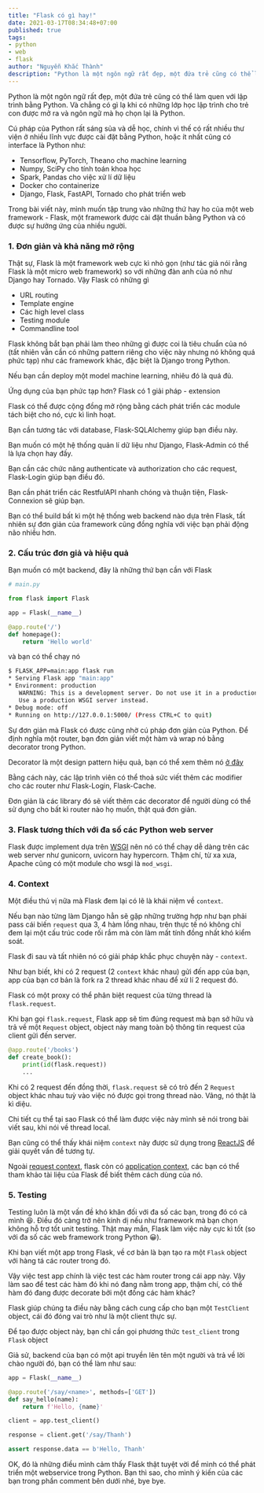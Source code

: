 ```yaml
---
title: "Flask có gì hay!"
date: 2021-03-17T08:34:48+07:00
published: true
tags:
- python
- web
- flask
author: "Nguyễn Khắc Thành"
description: "Python là một ngôn ngữ rất đẹp, một đứa trẻ cũng có thể làm quen với lập trình bằng Python. Và chẳng có gì lạ khi có những lớp học lập trình cho trẻ con được mở ra và ngôn ngữ mà họ chọn lại là Python."
---
```


Python là một ngôn ngữ rất đẹp, một đứa trẻ cũng có thể làm quen với lập trình bằng Python. Và chẳng có gì lạ khi có những lớp học lập trình cho trẻ con được mở ra và ngôn ngữ mà họ chọn lại là Python.

<!--more-->

Cú pháp của Python rất sáng sủa và dễ học, chính vì thế có rất nhiều thư viện ở nhiều lĩnh vực được cài đặt bằng Python, hoặc ít nhất cũng có interface là Python như:

- Tensorflow, PyTorch, Theano cho machine learning
- Numpy, SciPy cho tính toán khoa học
- Spark, Pandas cho việc xử lí dữ liệu
- Docker cho containerize
- Django, Flask, FastAPI, Tornado cho phát triển web

Trong bài viết này, mình muốn tập trung vào những thứ hay ho của một web framework - Flask, một framework được cài đặt thuần bằng Python và có được sự hưởng ứng của nhiều người.


### 1. Đơn giản và khả năng mở rộng

Thật sự, Flask là một framework web cực kì nhỏ gọn (như tác giả nói rằng Flask là một micro web framework) so với những đàn anh của nó như Django hay Tornado. Vậy Flask có những gì

- URL routing
- Template engine
- Các high level class
- Testing module
- Commandline tool

Flask không bắt bạn phải làm theo những gì được coi là tiêu chuẩn của nó (tất nhiên vẫn cần có những pattern riêng cho việc này nhưng nó không quá phức tạp) như các framework khác, đặc biệt là Django trong Python.

Nếu bạn cần deploy một model machine learning, nhiêu đó là quá đủ.

Ứng dụng của bạn phức tạp hơn? Flask có 1 giải pháp - extension

Flask có thể được cộng đồng mở rộng bằng cách phát triển các module tách biệt cho nó, cực kì linh hoạt.

Bạn cần tương tác với database, Flask-SQLAlchemy giúp bạn điều này.

Bạn muốn có một hệ thống quản lí dữ liệu như Django, Flask-Admin có thể là lựa chọn hay đấy.

Bạn cần các chức năng authenticate và authorization cho các request, Flask-Login giúp bạn điều đó.

Bạn cần phát triển các RestfulAPI nhanh chóng và thuận tiện, Flask-Connexion sẽ giúp bạn.

Bạn có thể build bất kì một hệ thống web backend nào dựa trên Flask, tất nhiên sự đơn giản của framework cũng đồng nghĩa với việc bạn phải động não nhiều hơn.

### 2. Cấu trúc đơn giả và hiệu quả

Bạn muốn có một backend, đây là những thứ bạn cần với Flask

```python
# main.py

from flask import Flask

app = Flask(__name__)

@app.route('/')
def homepage():
	return 'Hello world'
```

và bạn có thể chạy nó

```sh
$ FLASK_APP=main:app flask run
* Serving Flask app "main:app"
* Environment: production
   WARNING: This is a development server. Do not use it in a production deployment.
   Use a production WSGI server instead.
* Debug mode: off
* Running on http://127.0.0.1:5000/ (Press CTRL+C to quit)
```

Sự đơn giản mà Flask có được cũng nhờ cú pháp đơn giản của Python. Để định nghĩa một router, bạn đơn giản viết một hàm và wrap nó bằng decorator trong Python.

Decorator là một design pattern hiệu quả, bạn có thể xem thêm nó [ở đây](https://en.wikipedia.org/wiki/Decorator_pattern)

Bằng cách này, các lập trình viên có thể thoả sức viết thêm các modifier cho các router như Flask-Login, Flask-Cache.

Đơn giản là các library đó sẽ viết thêm các decorator để người dùng có thể sử dụng cho bất kì router nào họ muốn, thật quá đơn giản.

### 3. Flask tương thích với đa số các Python web server

Flask được implement dựa trên [WSGI](https://wsgi.readthedocs.io/en/latest/what.html) nên nó có thể chạy dễ dàng trên các web server như gunicorn, uvicorn hay hypercorn. Thậm chí, từ xa xưa, Apache cũng có một module cho wsgi là `mod_wsgi`.


### 4. Context

Một điều thú vị nữa mà Flask đem lại có lẽ là khái niệm về `context`.

Nếu bạn nào từng làm Django hẳn sẽ gặp những trường hợp như bạn phải pass cái biến `request` qua 3, 4 hàm lồng nhau, trên thực tế nó không chỉ đem lại một cấu trúc code rối rắm mà còn làm mất tính đồng nhất khó kiểm soát.

Flask đi sau và tất nhiên nó có giải pháp khắc phục chuyện này - `context`.

Như bạn biết, khi có 2 request (2 `context` khác nhau) gửi đến app của bạn, app của bạn cơ bản là fork ra 2 thread khác nhau để xử lí 2 request đó.

Flask có một proxy có thể phân biệt request của từng thread là `flask.request`.

Khi bạn gọi `flask.request`, Flask app sẽ tìm đúng request mà bạn sở hữu và trả về một `Request` object, object này mang toàn bộ thông tin request của client gửi đến server.

```python
@app.route('/books')
def create_book():
	print(id(flask.request))
	...
```

Khi có 2 request đến đồng thời, `flask.request` sẽ có trỏ đến 2 `Request` object khác nhau tuỳ vào việc nó được gọi trong thread nào. Vâng, nó thật là kì diệu.

Chi tiết cụ thể tại sao Flask có thể làm được việc này mình sẽ nói trong bài viết sau, khi nói về thread local.

Bạn cũng có thể thấy khái niệm `context` này được sử dụng trong [ReactJS](https://reactjs.org/docs/context.html) để giải quyết vấn đề tương tự.

Ngoài [request context](https://flask.palletsprojects.com/en/1.1.x/reqcontext/), flask còn có [application context](https://flask.palletsprojects.com/en/1.1.x/appcontext/), các bạn có thể tham khảo tài liệu của Flask để biết thêm cách dùng của nó.

### 5. Testing

Testing luôn là một vấn đề khó khăn đối với đa số các bạn, trong đó có cả mình 😆. Điều đó càng trở nên kinh dị nếu như framework mà bạn chọn không hỗ trợ tốt unit testing. Thật may mắn, Flask làm việc này cực kì tốt (so với đa số các web framework trong Python 😀).

Khi bạn viết một app trong Flask, về cơ bản là bạn tạo ra một `Flask` object với hàng tá các router trong đó.

Vậy việc test app chính là việc test các hàm router trong cái app này. Vậy làm sao để test các hàm đó khi nó đang nằm trong app, thậm chí, có thế hàm đó đang được decorate bởi một đống các hàm khác?

Flask giúp chúng ta điều này bằng cách cung cấp cho bạn một `TestClient` object, cái đó đóng vai trò như là một client thực sự.

Để tạo được object này, bạn chỉ cần gọi phương thức `test_client` trong `Flask` object

Giả sử, backend của bạn có một api truyền lên tên một người và trả về lời chào người đó, bạn có thể làm như sau:

```python
app = Flask(__name__)

@app.route('/say/<name>', methods=['GET'])
def say_hello(name):
	return f'Hello, {name}'

client = app.test_client()

response = client.get('/say/Thanh')

assert response.data == b'Hello, Thanh'
```

OK, đó là những điều mình cảm thấy Flask thật tuyệt vời để mình có thể phát triển một webservice trong Python. Bạn thì sao, cho mình ý kiến của các bạn trong phần comment bên dưới nhé, bye bye.
